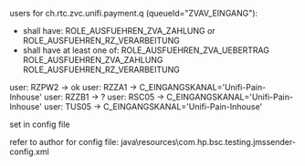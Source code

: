 users for ch.rtc.zvc.unifi.payment.q (queueId="ZVAV_EINGANG"):
 - shall have:
        ROLE_AUSFUEHREN_ZVA_ZAHLUNG or
        ROLE_AUSFUEHREN_RZ_VERARBEITUNG
 - shall have at least one of:
       ROLE_AUSFUEHREN_ZVA_UEBERTRAG
       ROLE_AUSFUEHREN_ZVA_ZAHLUNG
       ROLE_AUSFUEHREN_RZ_VERARBEITUNG

user: RZPW2 -> ok
user: RZZA1 -> C_EINGANGSKANAL='Unifi-Pain-Inhouse'
user: RZZB1 -> ?
user: RSC05 -> C_EINGANGSKANAL='Unifi-Pain-Inhouse'
user: TUS05 -> C_EINGANGSKANAL='Unifi-Pain-Inhouse'


set in config file

refer to author for config file: java\resources\com.hp.bsc.testing.jmssender-config.xml

